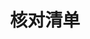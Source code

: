 ---
description: 健忘提醒清单。不过会不会健忘到忘记打开这个清单？
layout: post
results:
- artistId: 762093794
  version: '1.0'
  primaryGenreName: Productivity
  formattedPrice: 免费
  artworkUrl60: http://is2.mzstatic.com/image/thumb/Purple18/v4/29/74/25/297425e1-286d-610e-0a2e-1663b59d519e/source/60x60bb.jpg
  userRatingCountForCurrentVersion: 1
  minimumOsVersion: '8.0'
  appletvScreenshotUrls: &a []
  sellerName: HangZhou LanShan Investment Management Co., Ltd
  supportedDevices:
  - iPad2Wifi
  - iPad23G
  - iPhone4S
  - iPadThirdGen
  - iPadThirdGen4G
  - iPhone5
  - iPodTouchFifthGen
  - iPadFourthGen
  - iPadFourthGen4G
  - iPadMini
  - iPadMini4G
  - iPhone5c
  - iPhone5s
  - iPhone6
  - iPhone6Plus
  - iPodTouchSixthGen
  genres:
  - 效率
  - 工具
  currentVersionReleaseDate: '2016-05-03T01:03:28Z'
  trackName: 核对清单
  isVppDeviceBasedLicensingEnabled: true
  description: 帮您核对清单的记录工具，便于异地出差、旅行旅游、超市购物等一一核对检查的清单检查工具。优秀的设计性能，便捷的应用体验，成为您的助手和备忘工具。
  trackId: 783486152
  price: 0
  releaseDate: '2016-05-03T01:03:28Z'
  advisories: *a
  screenshotUrls:
  - http://a2.mzstatic.com/us/r30/Purple1/v4/ec/37/54/ec37545a-7819-e1d1-01b6-1c07583fa133/screen1136x1136.jpeg
  - http://a4.mzstatic.com/us/r30/Purple30/v4/a4/94/15/a4941582-941d-1c60-43fd-66c08bc8dbd5/screen1136x1136.jpeg
  - http://a2.mzstatic.com/us/r30/Purple30/v4/23/d7/d4/23d7d4c6-7198-6a51-a187-8bc767063721/screen1136x1136.jpeg
  - http://a5.mzstatic.com/us/r30/Purple30/v4/a0/64/14/a0641449-7fd6-0bd9-2275-ad79574eff5a/screen1136x1136.jpeg
  - http://a1.mzstatic.com/us/r30/Purple1/v4/21/9b/4a/219b4a10-5407-11cc-ab7d-7e74535adc3f/screen1136x1136.jpeg
  artistViewUrl: https://itunes.apple.com/cn/developer/hangzhou-lanshan-investment/id762093794?uo=4
  primaryGenreId: 6007
  averageUserRatingForCurrentVersion: 5
  kind: software
  fileSizeBytes: '770677'
  bundleId: com.seweal.CarryList
  trackContentRating: 4+
  contentAdvisoryRating: 4+
  trackCensoredName: 核对清单
  isGameCenterEnabled: false
  artistName: HangZhou LanShan Investment Management Co., Ltd
  languageCodesISO2A:
  - EN
  - ZH
  features: *a
  wrapperType: software
  artworkUrl512: http://is2.mzstatic.com/image/thumb/Purple18/v4/29/74/25/297425e1-286d-610e-0a2e-1663b59d519e/source/512x512bb.jpg
  artworkUrl100: http://is2.mzstatic.com/image/thumb/Purple18/v4/29/74/25/297425e1-286d-610e-0a2e-1663b59d519e/source/100x100bb.jpg
  trackViewUrl: https://geo.itunes.apple.com/cn/app/he-dui-qing-dan/id783486152?mt=8&uo=4
  genreIds:
  - '6007'
  - '6002'
  currency: CNY
  ipadScreenshotUrls: *a
category: 效率
tags: tag1
resultCount: 1
title: 核对清单

---